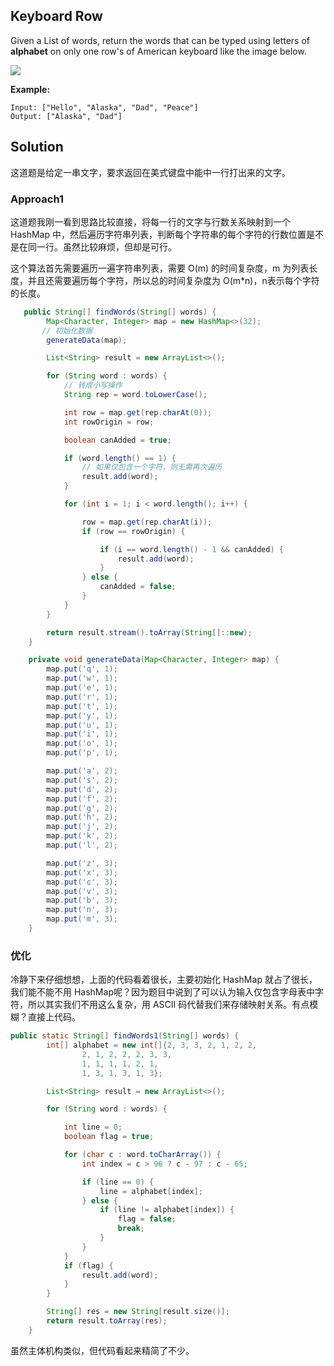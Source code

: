 ## Keyboard Row

Given a List of words, return the words that can be typed using letters of **alphabet** on only one row's of American keyboard like the image below.

![](https://assets.leetcode.com/uploads/2018/10/12/keyboard.png)

**Example:**

```
Input: ["Hello", "Alaska", "Dad", "Peace"]
Output: ["Alaska", "Dad"]
```

## Solution

这道题是给定一串文字，要求返回在美式键盘中能中一行打出来的文字。

### Approach1

这道题我刚一看到思路比较直接，将每一行的文字与行数关系映射到一个 HashMap 中，然后遍历字符串列表，判断每个字符串的每个字符的行数位置是不是在同一行。虽然比较麻烦，但却是可行。

这个算法首先需要遍历一遍字符串列表，需要 O(m) 的时间复杂度，m 为列表长度，并且还需要遍历每个字符，所以总的时间复杂度为 O(m*n)，n表示每个字符的长度。

```java
   public String[] findWords(String[] words) {
        Map<Character, Integer> map = new HashMap<>(32);
       // 初始化数据
        generateData(map);

        List<String> result = new ArrayList<>();

        for (String word : words) {
            // 转成小写操作
            String rep = word.toLowerCase();

            int row = map.get(rep.charAt(0));
            int rowOrigin = row;

            boolean canAdded = true;

            if (word.length() == 1) {
                // 如果仅包含一个字符，则无需再次遍历
                result.add(word);
            }

            for (int i = 1; i < word.length(); i++) {

                row = map.get(rep.charAt(i));
                if (row == rowOrigin) {

                    if (i == word.length() - 1 && canAdded) {
                        result.add(word);
                    }
                } else {
                    canAdded = false;
                }
            }
        }

        return result.stream().toArray(String[]::new);
    }

    private void generateData(Map<Character, Integer> map) {
        map.put('q', 1);
        map.put('w', 1);
        map.put('e', 1);
        map.put('r', 1);
        map.put('t', 1);
        map.put('y', 1);
        map.put('u', 1);
        map.put('i', 1);
        map.put('o', 1);
        map.put('p', 1);

        map.put('a', 2);
        map.put('s', 2);
        map.put('d', 2);
        map.put('f', 2);
        map.put('g', 2);
        map.put('h', 2);
        map.put('j', 2);
        map.put('k', 2);
        map.put('l', 2);

        map.put('z', 3);
        map.put('x', 3);
        map.put('c', 3);
        map.put('v', 3);
        map.put('b', 3);
        map.put('n', 3);
        map.put('m', 3);
    }
```

### 优化

冷静下来仔细想想，上面的代码看着很长，主要初始化 HashMap 就占了很长，我们能不能不用 HashMap呢？因为题目中说到了可以认为输入仅包含字母表中字符，所以其实我们不用这么复杂，用 ASCII 码代替我们来存储映射关系。有点模糊？直接上代码。

```java
public static String[] findWords1(String[] words) {
        int[] alphabet = new int[]{2, 3, 3, 2, 1, 2, 2,
                2, 1, 2, 2, 2, 3, 3,
                1, 1, 1, 1, 2, 1,
                1, 3, 1, 3, 1, 3};

        List<String> result = new ArrayList<>();

        for (String word : words) {

            int line = 0;
            boolean flag = true;

            for (char c : word.toCharArray()) {
                int index = c > 96 ? c - 97 : c - 65;

                if (line == 0) {
                    line = alphabet[index];
                } else {
                    if (line != alphabet[index]) {
                        flag = false;
                        break;
                    }
                }
            }
            if (flag) {
                result.add(word);
            }
        }

        String[] res = new String[result.size()];
        return result.toArray(res);
    }
```

虽然主体机构类似，但代码看起来精简了不少。